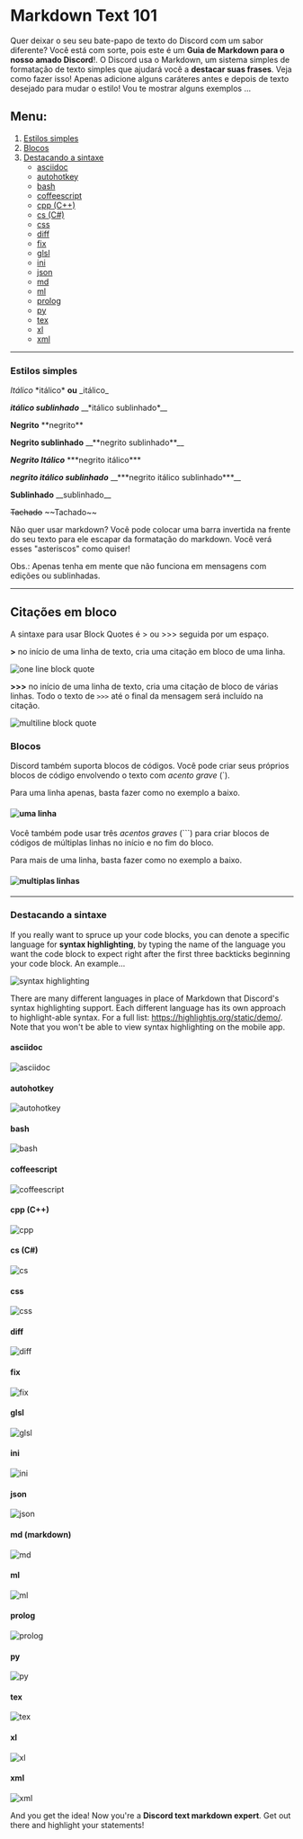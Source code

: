 # Markdown Text 101

Quer deixar o seu seu bate-papo de texto do Discord com um sabor diferente?
Você está com sorte, pois este é um **Guia de Markdown para o nosso amado Discord**!.
O Discord usa o Markdown, um sistema simples de formatação de texto simples que ajudará você a **destacar suas frases**. Veja como fazer isso!
Apenas adicione alguns caráteres antes e depois de texto desejado para mudar o estilo!
Vou te mostrar alguns exemplos ...

## Menu:

1. [Estilos simples](https://gist.github.com/cogumm/878e59be85bf863b997a3d47cf07c162#estilos-simples)
2. [Blocos](https://gist.github.com/cogumm/878e59be85bf863b997a3d47cf07c162#blocos)
3. [Destacando a sintaxe](https://gist.github.com/cogumm/878e59be85bf863b997a3d47cf07c162#destacando-a-sintaxe)
   - [asciidoc](https://gist.github.com/cogumm/878e59be85bf863b997a3d47cf07c162#asciidoc)
   - [autohotkey](https://gist.github.com/cogumm/878e59be85bf863b997a3d47cf07c162#autohotkey)
   - [bash](https://gist.github.com/cogumm/878e59be85bf863b997a3d47cf07c162#bash)
   - [coffeescript](https://gist.github.com/cogumm/878e59be85bf863b997a3d47cf07c162#coffeescript)
   - [cpp (C++)](https://gist.github.com/cogumm/878e59be85bf863b997a3d47cf07c162#cpp-c)
   - [cs (C#)](https://gist.github.com/cogumm/878e59be85bf863b997a3d47cf07c162#cs-c)
   - [css](https://gist.github.com/cogumm/878e59be85bf863b997a3d47cf07c162#css)
   - [diff](https://gist.github.com/cogumm/878e59be85bf863b997a3d47cf07c162#diff)
   - [fix](https://gist.github.com/cogumm/878e59be85bf863b997a3d47cf07c162#fix)
   - [glsl](https://gist.github.com/cogumm/878e59be85bf863b997a3d47cf07c162#glsl)
   - [ini](https://gist.github.com/cogumm/878e59be85bf863b997a3d47cf07c162#ini)
   - [json](https://gist.github.com/cogumm/878e59be85bf863b997a3d47cf07c162#json)
   - [md](https://gist.github.com/cogumm/878e59be85bf863b997a3d47cf07c162#md-markdown)
   - [ml](https://gist.github.com/cogumm/878e59be85bf863b997a3d47cf07c162#ml)
   - [prolog](https://gist.github.com/cogumm/878e59be85bf863b997a3d47cf07c162#prolog)
   - [py](https://gist.github.com/cogumm/878e59be85bf863b997a3d47cf07c162#py)
   - [tex](https://gist.github.com/cogumm/878e59be85bf863b997a3d47cf07c162#tex)
   - [xl](https://gist.github.com/cogumm/878e59be85bf863b997a3d47cf07c162#xl)
   - [xml](https://gist.github.com/cogumm/878e59be85bf863b997a3d47cf07c162#xml)

---

### Estilos simples

*Itálico*	\*itálico* **ou** \_itálico\_

__*itálico sublinhado*__	\__\*itálico sublinhado*__

**Negrito**	\*\*negrito**

__**Negrito sublinhado**__	\__\*\*negrito sublinhado**__

***Negrito Itálico***	\*\*\*negrito itálico***

__***negrito itálico sublinhado***__	\__\*\*\*negrito itálico sublinhado***__

__Sublinhado__	\_\_sublinhado__	

~~Tachado~~	 \~\~Tachado~~

Não quer usar markdown?
Você pode colocar uma barra invertida na frente do seu texto para ele escapar da formatação do markdown.
Você verá esses "asteriscos" como quiser!

Obs.: Apenas tenha em mente que não funciona em mensagens com edições ou sublinhadas.

---

## Citações em bloco

A sintaxe para usar Block Quotes é > ou >>> seguida por um espaço.

**\>** no início de uma linha de texto, cria uma citação em bloco de uma linha.

![one line block quote](https://i.imgur.com/Sjie1q4.png)

**\>\>\>** no início de uma linha de texto, cria uma citação de bloco de várias linhas. Todo o texto de `>>>` até o final da mensagem será incluído na citação.

![multiline block quote](https://i.imgur.com/6vfzz5B.png)

### Blocos

Discord também suporta blocos de códigos.
Você pode criar seus próprios blocos de código envolvendo o texto com *acento grave* (\`).

Para uma linha apenas, basta fazer como no exemplo a baixo.

#### ![uma linha](https://i.imgur.com/MbFPHmY.png)

Você também pode usar três *acentos graves* (\`\`\`) para criar blocos de códigos de múltiplas linhas no início e no fim do bloco.

Para mais de uma linha, basta fazer como no exemplo a baixo.

#### ![multiplas linhas](https://i.imgur.com/4QAF6uV.png)

---

### Destacando a sintaxe

If you really want to spruce up your code blocks, you can denote a specific language for **syntax highlighting**, by typing the name of the language you want the code block to expect right after the first three backticks beginning your code block. An example...

![syntax highlighting](https://i.imgur.com/SSzdgiw.png)

There are many different languages in place of Markdown that Discord's syntax highlighting support. Each different language has its own approach to highlight-able syntax. For a full list: https://highlightjs.org/static/demo/. Note that you won't be able to view syntax highlighting on the mobile app.

#### asciidoc

![asciidoc](https://i.imgur.com/V7FnZoP.png)

#### autohotkey

![autohotkey](https://i.imgur.com/wAbR9g1.png)

#### bash

![bash](https://i.imgur.com/HA0XvZc.png)

#### coffeescript

![coffeescript](https://i.imgur.com/pBbynIE.png)

#### cpp (C++)

![cpp](https://i.imgur.com/Ug5QRpi.png)

#### cs (C#)

![cs](https://i.imgur.com/9wwxpHo.png)

#### css

![css](https://i.imgur.com/5dI0lIN.png)

#### diff

![diff](https://i.imgur.com/CqWe4W7.png)

#### fix

![fix](https://i.imgur.com/oiNMvI8.png)

#### glsl

![glsl](https://i.imgur.com/NdiZ1q7.png)

#### ini

![ini](https://i.imgur.com/5eNvFJe.png)

#### json

![json](https://i.imgur.com/ieGxUhx.png)

#### md (markdown)

![md](https://i.imgur.com/4v7NHXG.png)

#### ml

![ml](https://i.imgur.com/9PBvwKr.png)

#### prolog

![prolog](https://i.imgur.com/VvfgXzk.png)

#### py

![py](https://i.imgur.com/sjxY2lB.png)

#### tex

![tex](https://i.imgur.com/aSYRfPN.png)

#### xl

![xl](https://i.imgur.com/nlu49Jt.png)

#### xml

![xml](https://i.imgur.com/4cCrGr4.png)

And you get the idea! Now you're a **Discord text markdown expert**. Get out there and highlight your statements!
